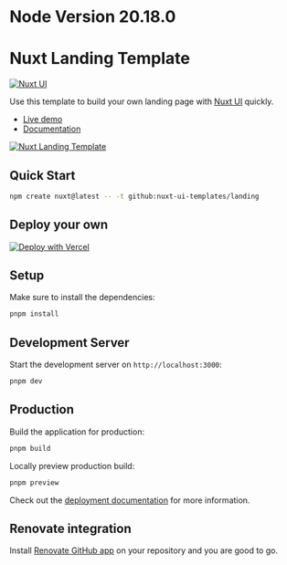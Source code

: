 # Node Version 20.18.0
# Nuxt Landing Template

[![Nuxt UI](https://img.shields.io/badge/Made%20with-Nuxt%20UI-00DC82?logo=nuxt&labelColor=020420)](https://ui.nuxt.com)

Use this template to build your own landing page with [Nuxt UI](https://ui.nuxt.com) quickly.

- [Live demo](https://landing-template.nuxt.dev/)
- [Documentation](https://ui.nuxt.com/docs/getting-started/installation/nuxt)

<a href="https://landing-template.nuxt.dev/" target="_blank">
  <picture>
    <source media="(prefers-color-scheme: dark)" srcset="https://ui.nuxt.com/assets/templates/nuxt/landing-dark.png">
    <source media="(prefers-color-scheme: light)" srcset="https://ui.nuxt.com/assets/templates/nuxt/landing-light.png">
    <img alt="Nuxt Landing Template" src="https://ui.nuxt.com/assets/templates/nuxt/landing-light.png">
  </picture>
</a>

## Quick Start

```bash [Terminal]
npm create nuxt@latest -- -t github:nuxt-ui-templates/landing
```

## Deploy your own

[![Deploy with Vercel](https://vercel.com/button)](https://vercel.com/new/clone?repository-name=landing&repository-url=https%3A%2F%2Fgithub.com%2Fnuxt-ui-templates%2Flanding&demo-image=https%3A%2F%2Fui.nuxt.com%2Fassets%2Ftemplates%2Fnuxt%2Flanding-dark.png&demo-url=https%3A%2F%2Flanding-template.nuxt.dev%2F&demo-title=Nuxt%20Landing%20Template&demo-description=A%20modern%20landing%20page%20template%20powered%20by%20Nuxt%20Content.)

## Setup

Make sure to install the dependencies:

```bash
pnpm install
```

## Development Server

Start the development server on `http://localhost:3000`:

```bash
pnpm dev
```

## Production

Build the application for production:

```bash
pnpm build
```

Locally preview production build:

```bash
pnpm preview
```

Check out the [deployment documentation](https://nuxt.com/docs/getting-started/deployment) for more information.

## Renovate integration

Install [Renovate GitHub app](https://github.com/apps/renovate/installations/select_target) on your repository and you are good to go.
